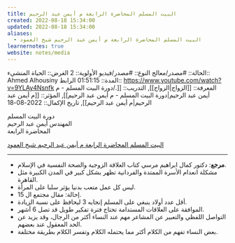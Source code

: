 ```yaml
---
title: البيت المسلم المحاضرة الرابعة م أيمن عبد الرحيم
created: 2022-08-18 15:34:00
updated: 2022-08-18 15:34:00
aliases:
  - البيت المسلم المحاضرة الرابعة م أيمن عبد الرحيم شيخ العمود
learnernotes: true
website: notes/media
---
```


الحالة:: #مصدر/معالج
النوع:: #مصدر/فيديو
اﻷولوية:: 2
الغرض:: الحياة
المنشيء:: Ahmed Alhousiny
المدة:: 01:51:15
الرابط:: <https://www.youtube.com/watch?v=9YLAy4Nsnfk>
المعرفة:: [[الزواج|الزواج]],
التدريب:: [[./دورة البيت المسلم - م أيمن عبد الرحيم|دورة البيت المسلم - م أيمن عبد الرحيم]],
المؤثر:: [[م أيمن عبد الرحيم|م أيمن عبد الرحيم]],
تاريخ اﻹكمال::  2022-08-18

دورة البيت المسلم<br>المهندس أيمن عبد الرحيم<br>المحاضرة الرابعة

[البيت المسلم المحاضرة الرابعة م أيمن عبد الرحيم شيخ العمود](https://www.youtube.com/watch?v=9YLAy4Nsnfk)

---

- **مرجع**: دكتور كمال ابراهيم مرسي كتاب العلاقة الزوجية والصحة النفسية في الإسلام.
- مشكلة انعدام الأسرة الممتدة والفردانية تظهر بشكل كبير في المدن الكبيرة مثل القاهرة.
- ليس كل عمل متعب بدنيا يؤثر سلبا على المرأة.
- إحالة: مقال مجتمع ال 15.
- أقل عدد أولاد ينبغي على المسلم إنجابه 3 ليحافظ على نسبة الزيادة.
- الموافقة على العلاقات المستدامة تحتاج فترة تفكير طويل قد تصل 6 أشهر.
- التواصل اللفظي والتعبير عن المشاعر مهم عند النساء أكثر من الرجال، وقد يزيد عن الحد المعقول عند بعضهم.
- بعض النساء تفهم من الكلام أكثر مما يحتمله الكلام وتفسر الكلام بطريقة مختلفة.
